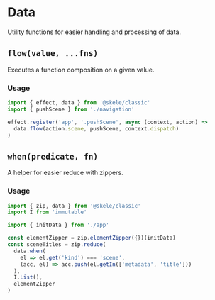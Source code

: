 # Data

Utility functions for easier handling and processing of data.

## `flow(value, ...fns)`

Executes a function composition on a given value.

### Usage

```javascript
import { effect, data } from '@skele/classic'
import { pushScene } from './navigation'

effect.register('app', '.pushScene', async (context, action) =>
  data.flow(action.scene, pushScene, context.dispatch)
)
```

## `when(predicate, fn)`

A helper for easier reduce with zippers.

### Usage

```javascript
import { zip, data } from '@skele/classic'
import I from 'immutable'

import { initData } from './app'

const elementZipper = zip.elementZipper({})(initData)
const sceneTitles = zip.reduce(
  data.when(
    el => el.get('kind') === 'scene',
    (acc, el) => acc.push(el.getIn(['metadata', 'title']))
  ),
  I.List(),
  elementZipper
)
```
